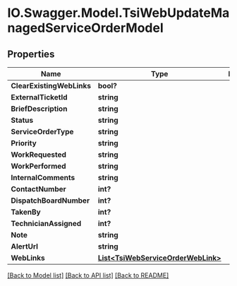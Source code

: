 # IO.Swagger.Model.TsiWebUpdateManagedServiceOrderModel
## Properties

Name | Type | Description | Notes
------------ | ------------- | ------------- | -------------
**ClearExistingWebLinks** | **bool?** |  | [optional] 
**ExternalTicketId** | **string** |  | 
**BriefDescription** | **string** |  | [optional] 
**Status** | **string** |  | [optional] 
**ServiceOrderType** | **string** |  | [optional] 
**Priority** | **string** |  | [optional] 
**WorkRequested** | **string** |  | [optional] 
**WorkPerformed** | **string** |  | [optional] 
**InternalComments** | **string** |  | [optional] 
**ContactNumber** | **int?** |  | [optional] 
**DispatchBoardNumber** | **int?** |  | [optional] 
**TakenBy** | **int?** |  | [optional] 
**TechnicianAssigned** | **int?** |  | [optional] 
**Note** | **string** |  | [optional] 
**AlertUrl** | **string** |  | [optional] 
**WebLinks** | [**List&lt;TsiWebServiceOrderWebLink&gt;**](TsiWebServiceOrderWebLink.md) |  | [optional] 

[[Back to Model list]](../README.md#documentation-for-models) [[Back to API list]](../README.md#documentation-for-api-endpoints) [[Back to README]](../README.md)

